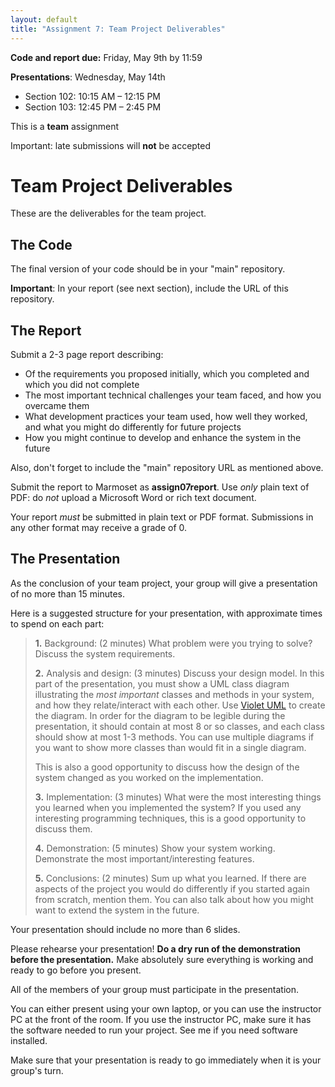 ```yaml
---
layout: default
title: "Assignment 7: Team Project Deliverables"
---
```


**Code and report due:** Friday, May 9th by 11:59

**Presentations**: Wednesday, May 14th

-   Section 102: 10:15 AM &ndash; 12:15 PM
-   Section 103: 12:45 PM &ndash; 2:45 PM

This is a **team** assignment

Important: late submissions will **not** be accepted

Team Project Deliverables
=========================

These are the deliverables for the team project.

The Code
--------

The final version of your code should be in your "main" repository.

**Important**: In your report (see next section), include the URL of this repository.

The Report
----------

Submit a 2-3 page report describing:

-   Of the requirements you proposed initially, which you completed and which you did not complete
-   The most important technical challenges your team faced, and how you overcame them
-   What development practices your team used, how well they worked, and what you might do differently for future projects
-   How you might continue to develop and enhance the system in the future

Also, don't forget to include the "main" repository URL as mentioned above.

Submit the report to Marmoset as **assign07report**.  Use *only* plain text of PDF: do *not* upload a Microsoft Word or rich text document.

<div class="callout">
Your report <em>must</em> be submitted in plain text or PDF format.  Submissions in any other format may receive a grade of 0.
</div>

The Presentation
----------------

As the conclusion of your team project, your group will give a presentation of no more than 15 minutes.

Here is a suggested structure for your presentation, with approximate times to spend on each part:

> **1.** Background: (2 minutes) What problem were you trying to solve? Discuss the system requirements.
>
> **2.** Analysis and design: (3 minutes) Discuss your design model. In this part of the presentation, you must show a UML class diagram illustrating the *most important* classes and methods in your system, and how they relate/interact with each other. Use [Violet UML](../resources/index.html) to create the diagram. In order for the diagram to be legible during the presentation, it should contain at most 8 or so classes, and each class should show at most 1-3 methods. You can use multiple diagrams if you want to show more classes than would fit in a single diagram.
>
> This is also a good opportunity to discuss how the design of the system changed as you worked on the implementation.
>
> **3.** Implementation: (3 minutes) What were the most interesting things you learned when you implemented the system? If you used any interesting programming techniques, this is a good opportunity to discuss them.
>
> **4.** Demonstration: (5 minutes) Show your system working. Demonstrate the most important/interesting features.
>
> **5.** Conclusions: (2 minutes) Sum up what you learned. If there are aspects of the project you would do differently if you started again from scratch, mention them. You can also talk about how you might want to extend the system in the future.

Your presentation should include no more than 6 slides.

Please rehearse your presentation! **Do a dry run of the demonstration before the presentation.**  Make absolutely sure everything is working and ready to go before you present.

All of the members of your group must participate in the presentation.

You can either present using your own laptop, or you can use the instructor PC at the front of the room. If you use the instructor PC, make sure it has the software needed to run your project. See me if you need software installed.

Make sure that your presentation is ready to go immediately when it is your group's turn.
